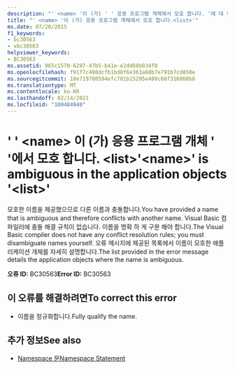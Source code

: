 ```yaml
---
description: "' <name> '이 (가) ' ' 응용 프로그램 개체에서 모호 합니다. '에 대 한 자세한 정보<list>'"
title: "' <name> '이 (가) 응용 프로그램 개체에서 모호 합니다.<list>'"
ms.date: 07/20/2015
f1_keywords:
- bc30563
- vbc30563
helpviewer_keywords:
- BC30563
ms.assetid: 965c1570-6297-47b5-b41e-e2dd68b034f0
ms.openlocfilehash: f91f7c498dcfb1bd8f6e363a60b7e791b7cd850e
ms.sourcegitcommit: 10e719780594efc781b15295e499c66f316068b8
ms.translationtype: MT
ms.contentlocale: ko-KR
ms.lasthandoff: 02/14/2021
ms.locfileid: "100484940"
---
```

# <a name="name-is-ambiguous-in-the-application-objects-list"></a><span data-ttu-id="fa01c-105">' ' \<name> 이 (가) 응용 프로그램 개체 ' '에서 모호 합니다. \<list></span><span class="sxs-lookup"><span data-stu-id="fa01c-105">'\<name>' is ambiguous in the application objects '\<list>'</span></span>

<span data-ttu-id="fa01c-106">모호한 이름을 제공했으므로 다른 이름과 충돌합니다.</span><span class="sxs-lookup"><span data-stu-id="fa01c-106">You have provided a name that is ambiguous and therefore conflicts with another name.</span></span> <span data-ttu-id="fa01c-107">Visual Basic 컴파일러에 충돌 해결 규칙이 없습니다. 이름을 명확 하 게 구분 해야 합니다.</span><span class="sxs-lookup"><span data-stu-id="fa01c-107">The Visual Basic compiler does not have any conflict resolution rules; you must disambiguate names yourself.</span></span> <span data-ttu-id="fa01c-108">오류 메시지에 제공된 목록에서 이름이 모호한 애플리케이션 개체를 자세히 설명합니다.</span><span class="sxs-lookup"><span data-stu-id="fa01c-108">The list provided in the error message details the application objects where the name is ambiguous.</span></span>  
  
 <span data-ttu-id="fa01c-109">**오류 ID:** BC30563</span><span class="sxs-lookup"><span data-stu-id="fa01c-109">**Error ID:** BC30563</span></span>  
  
## <a name="to-correct-this-error"></a><span data-ttu-id="fa01c-110">이 오류를 해결하려면</span><span class="sxs-lookup"><span data-stu-id="fa01c-110">To correct this error</span></span>  
  
- <span data-ttu-id="fa01c-111">이름을 정규화합니다.</span><span class="sxs-lookup"><span data-stu-id="fa01c-111">Fully qualify the name.</span></span>  
  
## <a name="see-also"></a><span data-ttu-id="fa01c-112">추가 정보</span><span class="sxs-lookup"><span data-stu-id="fa01c-112">See also</span></span>

- [<span data-ttu-id="fa01c-113">Namespace 문</span><span class="sxs-lookup"><span data-stu-id="fa01c-113">Namespace Statement</span></span>](../language-reference/statements/namespace-statement.md)
